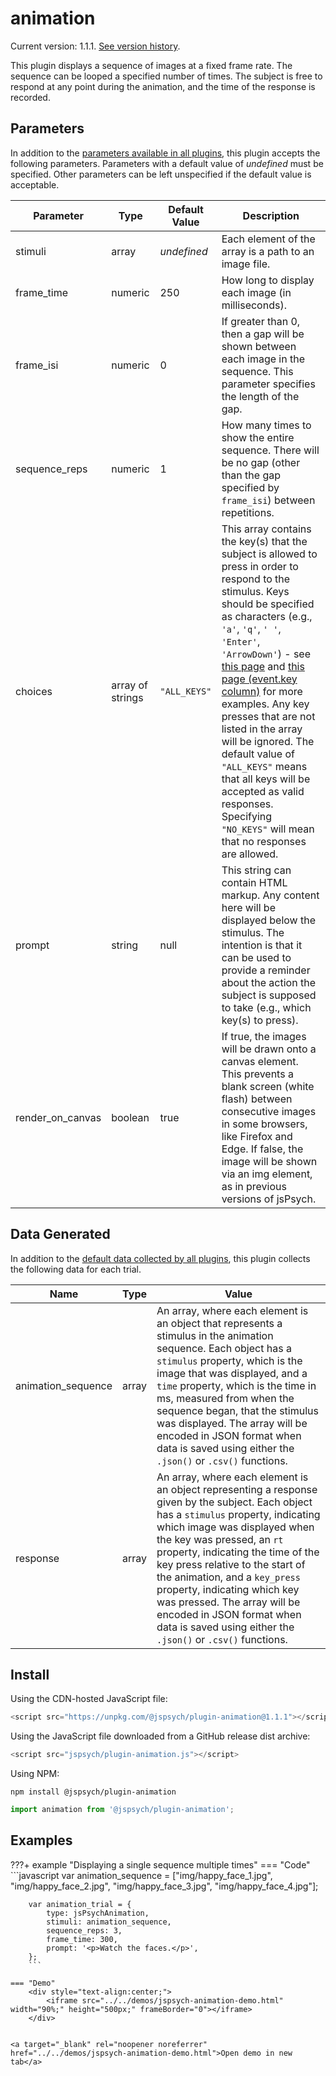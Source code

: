 # animation

Current version: 1.1.1. [See version history](https://github.com/jspsych/jsPsych/blob/main/packages/plugin-animation/CHANGELOG.md).

This plugin displays a sequence of images at a fixed frame rate. The sequence can be looped a specified number of times. The subject is free to respond at any point during the animation, and the time of the response is recorded.

## Parameters

In addition to the [parameters available in all plugins](../overview/plugins.md#parameters-available-in-all-plugins), this plugin accepts the following parameters. Parameters with a default value of *undefined* must be specified. Other parameters can be left unspecified if the default value is acceptable.

Parameter | Type | Default Value | Description
----------|------|---------------|------------
stimuli | array | *undefined* | Each element of the array is a path to an image file.
frame_time | numeric | 250 | How long to display each image (in milliseconds).
frame_isi | numeric | 0 | If greater than 0, then a gap will be shown between each image in the sequence. This parameter specifies the length of the gap.
sequence_reps | numeric | 1 | How many times to show the entire sequence. There will be no gap (other than the gap specified by `frame_isi`) between repetitions.
choices | array of strings | `"ALL_KEYS"` | This array contains the key(s) that the subject is allowed to press in order to respond to the stimulus. Keys should be specified as characters (e.g., `'a'`, `'q'`, `' '`, `'Enter'`, `'ArrowDown'`) - see [this page](https://developer.mozilla.org/en-US/docs/Web/API/KeyboardEvent/key/Key_Values) and [this page (event.key column)](https://www.freecodecamp.org/news/javascript-keycode-list-keypress-event-key-codes/) for more examples. Any key presses that are not listed in the array will be ignored. The default value of `"ALL_KEYS"` means that all keys will be accepted as valid responses. Specifying `"NO_KEYS"` will mean that no responses are allowed.
prompt | string | null | This string can contain HTML markup. Any content here will be displayed below the stimulus. The intention is that it can be used to provide a reminder about the action the subject is supposed to take (e.g., which key(s) to press).
render_on_canvas | boolean | true | If true, the images will be drawn onto a canvas element. This prevents a blank screen (white flash) between consecutive images in some browsers, like Firefox and Edge. If false, the image will be shown via an img element, as in previous versions of jsPsych.

## Data Generated

In addition to the [default data collected by all plugins](../overview/plugins.md#data-collected-by-all-plugins), this plugin collects the following data for each trial.

Name | Type | Value
-----|------|------
animation_sequence | array | An array, where each element is an object that represents a stimulus in the animation sequence. Each object has a `stimulus` property, which is the image that was displayed, and a `time` property, which is the time in ms, measured from when the sequence began, that the stimulus was displayed. The array will be encoded in JSON format when data is saved using either the `.json()` or `.csv()` functions.
response | array | An array, where each element is an object representing a response given by the subject. Each object has a `stimulus` property, indicating which image was displayed when the key was pressed, an `rt` property, indicating the time of the key press relative to the start of the animation, and a `key_press` property, indicating which key was pressed. The array will be encoded in JSON format when data is saved using either the `.json()` or `.csv()` functions.

## Install

Using the CDN-hosted JavaScript file:

```js
<script src="https://unpkg.com/@jspsych/plugin-animation@1.1.1"></script>
```

Using the JavaScript file downloaded from a GitHub release dist archive:

```js
<script src="jspsych/plugin-animation.js"></script>
```

Using NPM:

```
npm install @jspsych/plugin-animation
```
```js
import animation from '@jspsych/plugin-animation';
```

## Examples

???+ example "Displaying a single sequence multiple times"
    === "Code"
        ```javascript
        var animation_sequence = ["img/happy_face_1.jpg", "img/happy_face_2.jpg", "img/happy_face_3.jpg", "img/happy_face_4.jpg"];

        var animation_trial = {
            type: jsPsychAnimation,
            stimuli: animation_sequence,
            sequence_reps: 3,
            frame_time: 300,
            prompt: '<p>Watch the faces.</p>',
        };
        ```

    === "Demo"
        <div style="text-align:center;">
            <iframe src="../../demos/jspsych-animation-demo.html" width="90%;" height="500px;" frameBorder="0"></iframe>
        </div>

        
    <a target="_blank" rel="noopener noreferrer" href="../../demos/jspsych-animation-demo.html">Open demo in new tab</a>